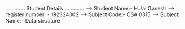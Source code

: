 ............. Student Details..............
--> Student Name:- H.Jai Ganesh
--> register number: - 192324002
--> Subject Code:- CSA 0315
--> Subject Name:- Data structure 
